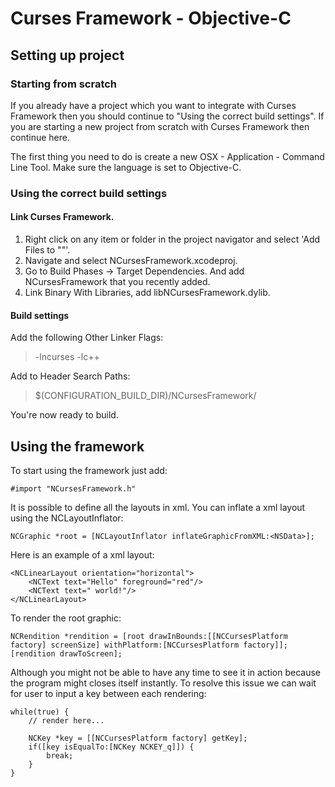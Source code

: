 # Curses Framework - Objective-C

## Setting up project

### Starting from scratch

If you already have a project which you want to integrate with Curses Framework then you should continue to "Using the correct build settings". 
If you are starting a new project from scratch with Curses Framework then continue here.

The first thing you need to do is create a new OSX - Application - Command Line Tool. Make sure the language is set to Objective-C.

### Using the correct build settings

#### Link Curses Framework.
1. Right click on any item or folder in the project navigator and select 'Add Files to "<your project>"'. 
2. Navigate and select NCursesFramework.xcodeproj.
3. Go to Build Phases -> Target Dependencies. And add NCursesFramework that you recently added.
4. Link Binary With Libraries, add libNCursesFramework.dylib.

#### Build settings
Add the following Other Linker Flags:
> -lncurses
> -lc++

Add to Header Search Paths:
> $(CONFIGURATION_BUILD_DIR)/NCursesFramework/

You're now ready to build.

## Using the framework

To start using the framework just add:
```
#import "NCursesFramework.h"
```

It is possible to define all the layouts in xml. You can inflate a xml layout using the NCLayoutInflator:
```
NCGraphic *root = [NCLayoutInflator inflateGraphicFromXML:<NSData>];
```

Here is an example of a xml layout:
```
<NCLinearLayout orientation="horizontal">
	<NCText text="Hello" foreground="red"/>
	<NCText text=" world!"/>
</NCLinearLayout>
```

To render the root graphic:
```
NCRendition *rendition = [root drawInBounds:[[NCCursesPlatform factory] screenSize] withPlatform:[NCCursesPlatform factory]];
[rendition drawToScreen];
```

Although you might not be able to have any time to see it in action because the program might closes itself instantly. To resolve this issue we can wait for user to input a key between each rendering:
```
while(true) {
	// render here...

	NCKey *key = [[NCCursesPlatform factory] getKey];
	if([key isEqualTo:[NCKey NCKEY_q]]) {
		break;
	}
}
```
